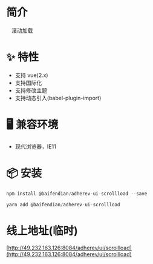 # 简介
&ensp;&ensp;滚动加载

# ✨ 特性
- 支持 vue(2.x)
- 支持国际化
- 支持修改主题
- 支持动态引入(babel-plugin-import)

# 🖥 兼容环境
- 现代浏览器，IE11

# 📦 安装
```javascript
npm install @baifendian/adherev-ui-scrollload --save
``` 

```javascript
yarn add @baifendian/adherev-ui-scrollload
```

# 线上地址(临时)
[http://49.232.163.126:8084/adherev/ui/scrollload](http://49.232.163.126:8084/adherev/ui/scrollload)

